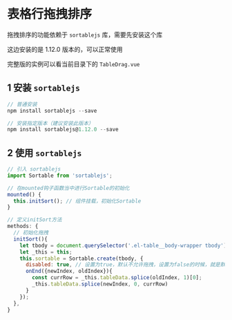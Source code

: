 # 表格行拖拽排序

拖拽排序的功能依赖于 `sortablejs` 库，需要先安装这个库

这边安装的是 1.12.0 版本的，可以正常使用

完整版的实例可以看当前目录下的 `TableDrag.vue`

## 1 安装 `sortablejs`
```js
// 普通安装
npm install sortablejs --save

// 安装指定版本（建议安装此版本）
npm install sortablejs@1.12.0 --save
```

## 2 使用 `sortablejs`
```js
// 引入 sortablejs
import Sortable from 'sortablejs';

// 在mounted钩子函数当中进行Sortable的初始化
mounted() {
  this.initSort(); // 组件挂载，初始化Sortable
}

// 定义initSort方法
methods: {
  // 初始化拖拽
  initSort(){
    let tbody = document.querySelector('.el-table__body-wrapper tbody');
    let _this = this;
    this.sortable = Sortable.create(tbody, {
      disabled: true, // 设置为true，默认不允许拖拽，设置为false的时候，就是默认开启拖拽
      onEnd({newIndex, oldIndex}){
        const currRow = _this.tableData.splice(oldIndex, 1)[0];
        _this.tableData.splice(newIndex, 0, currRow)
      }
    });
  },
}
```